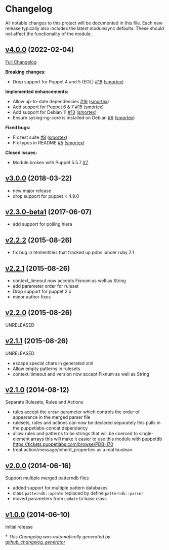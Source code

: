 # Changelog

All notable changes to this project will be documented in this file.
Each new release typically also includes the latest modulesync defaults.
These should not affect the functionality of the module.

## [v4.0.0](https://github.com/ccin2p3/puppet-patterndb/tree/v4.0.0) (2022-02-04)

[Full Changelog](https://github.com/ccin2p3/puppet-patterndb/compare/v3.0.0...v4.0.0)

**Breaking changes:**

- Drop support for Puppet 4 and 5 \(EOL\) [\#18](https://github.com/ccin2p3/puppet-patterndb/pull/18) ([smortex](https://github.com/smortex))

**Implemented enhancements:**

- Allow up-to-date dependencies [\#16](https://github.com/ccin2p3/puppet-patterndb/pull/16) ([smortex](https://github.com/smortex))
- Add support for Puppet 6 & 7 [\#15](https://github.com/ccin2p3/puppet-patterndb/pull/15) ([smortex](https://github.com/smortex))
- Add support for Debian 11 [\#13](https://github.com/ccin2p3/puppet-patterndb/pull/13) ([smortex](https://github.com/smortex))
- Ensure syslog-ng-core is installed on Debian [\#6](https://github.com/ccin2p3/puppet-patterndb/pull/6) ([smortex](https://github.com/smortex))

**Fixed bugs:**

- Fix test suite [\#8](https://github.com/ccin2p3/puppet-patterndb/pull/8) ([smortex](https://github.com/smortex))
- Fix typos in README [\#5](https://github.com/ccin2p3/puppet-patterndb/pull/5) ([smortex](https://github.com/smortex))

**Closed issues:**

- Module broken with Puppet 5.5.7 [\#7](https://github.com/ccin2p3/puppet-patterndb/issues/7)

## [v3.0.0](https://github.com/ccin2p3/puppet-patterndb/releases/tag/v3.0.0) (2018-03-22)

* new major release
* drop support for puppet < 4.9.0

## [v2.3.0-beta1](https://github.com/ccin2p3/puppet-patterndb/releases/tag/v2.3.0-beta1) (2017-06-07)

* add support for polling hiera

## [v2.2.2](https://github.com/ccin2p3/puppet-patterndb/releases/tag/v2.2.2) (2015-08-26)

* fix bug in htmlentities that fracked up pdbs iunder ruby 2.1

## [v2.2.1](https://github.com/ccin2p3/puppet-patterndb/releases/tag/v2.2.1) (2015-08-26)

* context_timeout now accepts Fixnum as well as String
* add parameter order for ruleset
* Drop support for puppet 2.x
* minor author fixes

## [v2.2.0](https://github.com/ccin2p3/puppet-patterndb/releases/tag/v2.2.0) (2015-08-26)

UNRELEASED

## [v2.1.1](https://github.com/ccin2p3/puppet-patterndb/releases/tag/v2.1.1) (2015-08-26)

UNRELEASED

* escape special chars in generated xml
* Allow empty patterns in rulesets
* context_timeout and version now accept Fixnum as well as String

## [v2.1.0](https://github.com/ccin2p3/puppet-patterndb/releases/tag/v2.1.0) (2014-08-12)

Separate Rulesets, Rules and Actions

* rules accept the `order` parameter which controls the order
  of appearance in the merged parser file
* rulesets, rules and actions can now be declared separately
  this pulls in the puppetlabs-concat dependancy
* allow rules and patterns to be strings
  that will be coerced to single-element arrays
  this will make it easier to use this module with puppetdb
  https://tickets.puppetlabs.com/browse/PDB-170
* treat action/message/inherit_properties as a real boolean

## [v2.0.0](https://github.com/ccin2p3/puppet-patterndb/releases/tag/v2.0.0) (2014-06-16)

Support multiple merged patterndb files

* added support for multiple pattern databases
* class `patterndb::update` replaced by define `patterndb::parser`
* moved parameters from `update` to base class

## [v1.0.0](https://github.com/ccin2p3/puppet-patterndb/releases/tag/v1.0.0) (2014-06-10)

Initial release


\* *This Changelog was automatically generated by [github_changelog_generator](https://github.com/github-changelog-generator/github-changelog-generator)*
